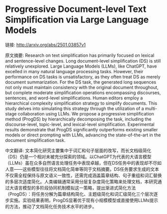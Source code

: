 # Progressive Document-level Text Simplification via Large Language Models

链接: http://arxiv.org/abs/2501.03857v1

原文摘要:
Research on text simplification has primarily focused on lexical and
sentence-level changes. Long document-level simplification (DS) is still
relatively unexplored. Large Language Models (LLMs), like ChatGPT, have
excelled in many natural language processing tasks. However, their performance
on DS tasks is unsatisfactory, as they often treat DS as merely document
summarization. For the DS task, the generated long sequences not only must
maintain consistency with the original document throughout, but complete
moderate simplification operations encompassing discourses, sentences, and
word-level simplifications. Human editors employ a hierarchical complexity
simplification strategy to simplify documents. This study delves into
simulating this strategy through the utilization of a multi-stage collaboration
using LLMs. We propose a progressive simplification method (ProgDS) by
hierarchically decomposing the task, including the discourse-level,
topic-level, and lexical-level simplification. Experimental results demonstrate
that ProgDS significantly outperforms existing smaller models or direct
prompting with LLMs, advancing the state-of-the-art in the document
simplification task.

中文翻译:
文本简化研究主要集中于词汇和句子层面的改写，而长文档级简化（DS）仍是一个相对未被充分探索的领域。以ChatGPT为代表的大语言模型（LLMs）虽在众多自然语言处理任务中表现卓越，但在DS任务中的表现却不尽如人意——这些模型往往将文档简化简单等同于文档摘要。DS任务要求生成的文本不仅需全程保持与原文语义一致性，还需完成涵盖篇章结构、句子重组和词汇替换的多层次适度简化。人类编辑通常采用分层复杂度简化策略来处理文档，本研究通过大语言模型的多阶段协同机制模拟这一策略，提出渐进式简化方法（ProgDS）：将任务分解为篇章结构简化、主题级简化和词汇级简化三个层次逐步实施。实验结果表明，ProgDS显著优于现有小规模模型或直接使用LLMs提示的方法，推动了文档简化任务技术水平的进步。
